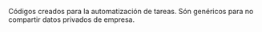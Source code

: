 Códigos creados para la automatización de tareas.
Són genéricos para no compartir datos privados de empresa.
